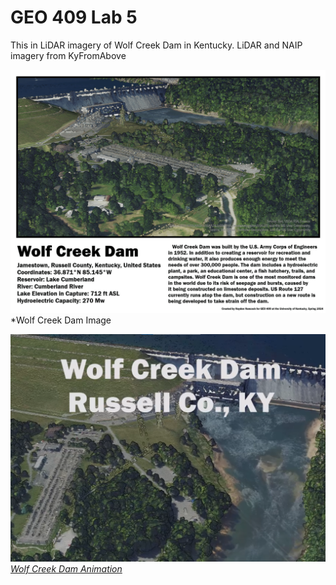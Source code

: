 # GEO 409 Lab 5
This in LiDAR imagery of Wolf Creek Dam in Kentucky. LiDAR and NAIP imagery from KyFromAbove

![Wolf Creek Dam Image](WCDMod5-1.png)     
*Wolf Creek Dam Image

![Wolf Creek Dam Animation](image.png)     
*[Wolf Creek Dam Animation](https://youtu.be/9XODNCaT40I)*
